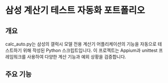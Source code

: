# 삼성 계산기 테스트 자동화 포트폴리오

  ## 개요

  calc_auto.py는 삼성의 갤럭시 모델 전용 계산기 어플리케이션의 기능을 자동으로 테스트하기 위해 작성된 Python 스크립트입니다. 이 프로젝트는 Appium과 unittest 프레임워크를 사용하여 다양한 계산 기능과 예외 상황을 검증합니다.

  ## 주요 기능
  